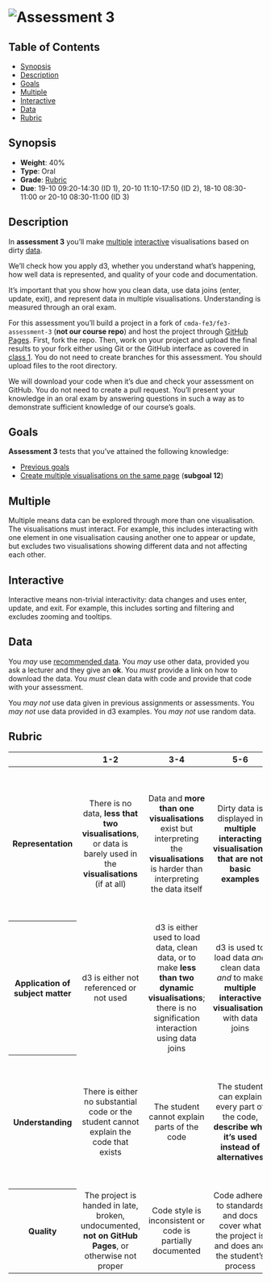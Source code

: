 # ![Assessment 3][banner]

## Table of Contents

*   [Synopsis](#synopsis)
*   [Description](#description)
*   [Goals](#goals)
*   [Multiple](#multiple)
*   [Interactive](#interactive)
*   [Data](#data)
*   [Rubric](#rubric)

## Synopsis

*   **Weight**: 40%
*   **Type**: Oral
*   **Grade**: [Rubric][]
*   **Due**: 19-10 09:20-14:30 (ID 1), 20-10 11:10-17:50 (ID 2),
    18-10 08:30-11:00 or 20-10 08:30-11:00 (ID 3)

## Description

In **assessment 3** you’ll make [multiple][] [interactive][] visualisations
based on dirty [data][].

We’ll check how you apply d3, whether you understand what’s happening, how well
data is represented, and quality of your code and documentation.

It’s important that you show how you clean data, use data joins (enter,
update, exit), and represent data in multiple visualisations.  Understanding is
measured through an oral exam.

For this assessment you’ll build a project in a fork of
`cmda-fe3/fe3-assessment-3` (**not our course repo**) and
host the project through [GitHub Pages][pages].  First, fork the repo.  Then,
work on your project and upload the final results to your fork either using
Git or the GitHub interface as covered in [class 1][c1].  You do not need
to create branches for this assessment.  You should upload files to the root
directory.

We will download your code when it’s due and check your assessment on GitHub.
You do not need to create a pull request.  You’ll present your knowledge in an
oral exam by answering questions in such a way as to demonstrate sufficient
knowledge of our course’s goals.

## Goals

**Assessment 3** tests that you’ve attained the following knowledge:

*   [Previous goals][s]
*   [Create multiple visualisations on the same page][s12] (**subgoal 12**)

## Multiple

Multiple means data can be explored through more than one visualisation.
The visualisations must interact.  For example, this includes interacting with
one element in one visualisation causing another one to appear or update, but
excludes two visualisations showing different data and not affecting each other.

## Interactive

Interactive means non-trivial interactivity: data changes and uses enter,
update, and exit.  For example, this includes sorting and filtering and excludes
zooming and tooltips.

## Data

You _may_ use [recommended data][recommended-data].
You _may_ use other data, provided you ask a lecturer and they give an **ok**.
You _must_ provide a link on how to download the data.
You _must_ clean data with code and provide that code with your assessment.

You _may not_ use data given in previous assignments or assessments.
You _may not_ use data provided in d3 examples.
You _may not_ use random data.

## Rubric

<!--lint disable no-html maximum-line-length-->

<table>
  <thead>
    <tr>
      <th></th>
      <th><strong>1-2</strong></th>
      <th><strong>3-4</strong></th>
      <th><strong>5-6</strong></th>
      <th><strong>7-8</strong></th>
      <th><strong>9-10</strong></th>
    </tr>
  </thead>
  <tbody>
    <tr>
      <th align="center" scope="row">Representation</th>
      <td align="center">There is no data, <strong>less that two visualisations</strong>, or data is barely used in the <strong>visualisations</strong> (if at all)</td>
      <td align="center">Data and <strong>more than one visualisations</strong> exist but interpreting the <strong>visualisations</strong> is harder than interpreting the data itself</td>
      <td align="center">Dirty data is displayed in <strong>multiple interacting visualisations that are not basic examples</strong></td>
      <td align="center">The <strong>visualisations go beyond examples</strong>; Interaction contributes to gaining insight in data; There are demonstrable additions and the student can name them</td>
      <td align="center">🎓<br>Several of the data’s dimensions are beautifully visualised through interaction</td>
    </tr>
    <tr>
      <th align="center" scope="row">Application of subject matter</th>
      <td align="center">d3 is either not referenced or not used</td>
      <td align="center">d3 is either used to load data, clean data, or to make <strong>less than two dynamic visualisations</strong>; there is no signification interaction using data joins</td>
      <td align="center">d3 is used to load data <em>and</em> clean data <em>and</em> to make <strong>multiple interactive visualisations</strong> with data joins</td>
      <td align="center">The <strong>visualisations contain well-chosen features and interaction methods</strong></td>
      <td align="center">😱<br>The way the student applies d3 is more advanced than what they were taught in class; let’s switch places</td>
    </tr>
    <tr>
      <th align="center" scope="row">Understanding</th>
      <td align="center">There is either no substantial code or the student cannot explain the code that exists</td>
      <td align="center">The student cannot explain parts of the code</td>
      <td align="center">The student can explain every part of the code, <strong>describe why it’s used instead of alternatives</strong></td>
      <td align="center">The student can explain every part of the code, describe why it’s used instead of alternatives, <strong>an can make live changes</strong></td>
      <td align="center">🤓<br>The student understands JavaScript and d3’s programming principles and a geeky / nerdy conversation can be held about these principles</td>
    </tr>
    <tr>
      <th align="center" scope="row">Quality</th>
      <td align="center">The project is handed in late, broken, undocumented, <strong>not on GitHub Pages</strong>, or otherwise not proper</td>
      <td align="center">Code style is inconsistent or code is partially documented</td>
      <td align="center">Code adheres to standards and docs cover what the project is and does and the student’s process</td>
      <td align="center">Code quality is consistently good and docs are professional</td>
      <td align="center">📚<br>Code and docs both read like great books</td>
    </tr>
  </tbody>
</table>

<!--lint enable no-html maximum-line-length-->

[banner]: https://cdn.rawgit.com/cmda-fe3/logo/a4b0614/banner-assessment-3.svg

[multiple]: #multiple

[interactive]: #interactive

[data]: #data

[rubric]: #rubric

[pages]: https://pages.github.com

[c1]: ../class-1.md

[s]: ../readme.md#goals

[s12]: ../readme.md#subgoal-12

[recommended-data]: ../assessment-1/readme.md#other-data
